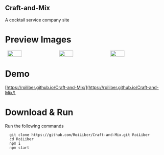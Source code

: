 ## Craft-and-Mix
A cocktail service company site

# Preview Images
<div style="display: flex; justify-content: space-around">
  <img src="https://i.ibb.co/6gkK3n3/top.jpg" width="30%"/>
  <img src="https://i.ibb.co/cNT0gCg/mood.jpg" width="30%"/>
  <img src="https://i.ibb.co/WgwDWRZ/get-in-touch.jpg" width="30%"/>
</div>

# Demo
[https://roiliber.github.io/Craft-and-Mix/](https://roiliber.github.io/Craft-and-Mix/)

# Download & Run
Run the following commands
```
  git clone https://github.com/RoiLiber/Craft-and-Mix.git RoiLiber
  cd RoiLiber
  npm i
  npm start
```

